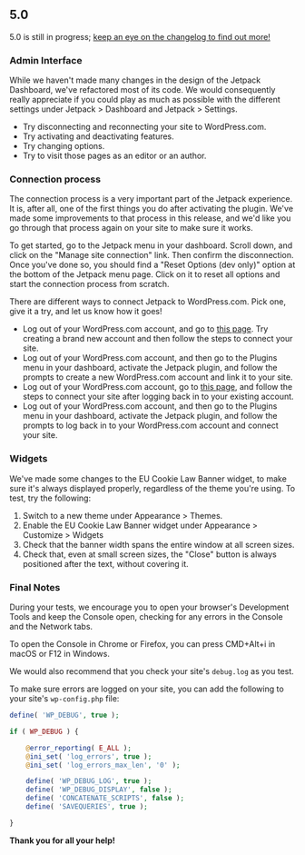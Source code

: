 ## 5.0

5.0 is still in progress; [keep an eye on the changelog to find out more!](https://github.com/Automattic/jetpack/pull/7116)

### Admin Interface

While we haven't made many changes in the design of the Jetpack Dashboard, we've refactored most of its code. We would consequently really appreciate if you could play as much as possible with the different settings under Jetpack > Dashboard and Jetpack > Settings.

- Try disconnecting and reconnecting your site to WordPress.com.
- Try activating and deactivating features.
- Try changing options.
- Try to visit those pages as an editor or an author.

### Connection process

The connection process is a very important part of the Jetpack experience. It is, after all, one of the first things you do after activating the plugin. We've made some improvements to that process in this release, and we'd like you go through that process again on your site to make sure it works.

To get started, go to the Jetpack menu in your dashboard. Scroll down, and click on the "Manage site connection" link. Then confirm the disconnection.
Once you've done so, you should find a "Reset Options (dev only)" option at the bottom of the Jetpack menu page. Click on it to reset all options and start the connection process from scratch.

There are different ways to connect Jetpack to WordPress.com. Pick one, give it a try, and let us know how it goes!
- Log out of your WordPress.com account, and go to [this page](https://wordpress.com/jetpack/connect). Try creating a brand new account and then follow the steps to connect your site.
- Log out of your WordPress.com account, and then go to the Plugins menu in your dashboard, activate the Jetpack plugin, and follow the prompts to create a new WordPress.com account and link it to your site.
- Log out of your WordPress.com account, go to [this page](https://wordpress.com/jetpack/connect), and follow the steps to connect your site after logging back in to your existing account.
- Log out of your WordPress.com account, and then go to the Plugins menu in your dashboard, activate the Jetpack plugin, and follow the prompts to log back in to your WordPress.com account and connect your site.

### Widgets

We've made some changes to the EU Cookie Law Banner widget, to make sure it's always displayed properly, regardless of the theme you're using. To test, try the following:

1. Switch to a new theme under Appearance > Themes.
2. Enable the EU Cookie Law Banner widget under Appearance > Customize > Widgets
3. Check that the banner width spans the entire window at all screen sizes.
4. Check that, even at small screen sizes, the "Close" button is always positioned after the text, without covering it.

### Final Notes

During your tests, we encourage you to open your browser's Development Tools and keep the Console open, checking for any errors in the Console and the Network tabs.

To open the Console in Chrome or Firefox, you can press CMD+Alt+i in macOS or F12 in Windows.

We would also recommend that you check your site's `debug.log` as you test.

To make sure errors are logged on your site, you can add the following to your site's `wp-config.php` file:

```php
define( 'WP_DEBUG', true );

if ( WP_DEBUG ) {

	@error_reporting( E_ALL );
	@ini_set( 'log_errors', true );
	@ini_set( 'log_errors_max_len', '0' );

	define( 'WP_DEBUG_LOG', true );
	define( 'WP_DEBUG_DISPLAY', false );
	define( 'CONCATENATE_SCRIPTS', false );
	define( 'SAVEQUERIES', true );

}
```

**Thank you for all your help!**
